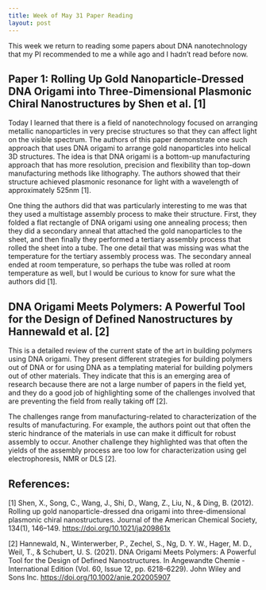 ```yaml
---
title: Week of May 31 Paper Reading
layout: post
---
```


This week we return to reading some papers about DNA nanotechnology that my PI recommended to me a while ago and I hadn’t read before now.  

## Paper 1: Rolling Up Gold Nanoparticle-Dressed DNA Origami into Three-Dimensional Plasmonic Chiral Nanostructures by Shen et al. [1] 

Today I learned that there is a field of nanotechnology focused on arranging metallic nanoparticles in very precise structures so that they can affect light on the visible spectrum. The authors of this paper demonstrate one such approach that uses DNA origami to arrange gold nanoparticles into helical 3D structures. The idea is that DNA origami is a bottom-up manufacturing approach that has more resolution, precision and flexibility than top-down manufacturing methods like lithography. The authors showed that their structure achieved plasmonic resonance for light with a wavelength of approximately 525nm [1]. 

One thing the authors did that was particularly interesting to me was that they used a multistage assembly process to make their structure. First, they folded a flat rectangle of DNA origami using one annealing process; then they did a secondary anneal that attached the gold nanoparticles to the sheet, and then finally they performed a tertiary assembly process that rolled the sheet into a tube. The one detail that was missing was what the temperature for the tertiary assembly process was. The secondary anneal ended at room temperature, so perhaps the tube was rolled at room temperature as well, but I would be curious to know for sure what the authors did [1]. 

## DNA Origami Meets Polymers: A Powerful Tool for the Design of Defined Nanostructures by Hannewald et al. [2]

This is a detailed review of the current state of the art in building polymers using DNA origami. They present different strategies for building polymers out of DNA or for using DNA as a templating material for building polymers out of other materials. They indicate that this is an emerging area of research because there are not a large number of papers in the field yet, and they do a good job of highlighting some of the challenges involved that are preventing the field from really taking off [2]. 

The challenges range from manufacturing-related to characterization of the results of manufacturing. For example, the authors point out that often the steric hindrance of the materials in use can make it difficult for robust assembly to occur. Another challenge they highlighted was that often the yields of the assembly process are too low for characterization using gel electrophoresis, NMR or DLS [2]. 


 ## References: 

[1] Shen, X., Song, C., Wang, J., Shi, D., Wang, Z., Liu, N., & Ding, B. (2012). Rolling up gold nanoparticle-dressed dna origami into three-dimensional plasmonic chiral nanostructures. Journal of the American Chemical Society, 134(1), 146–149. https://doi.org/10.1021/ja209861x

[2] Hannewald, N., Winterwerber, P., Zechel, S., Ng, D. Y. W., Hager, M. D., Weil, T., & Schubert, U. S. (2021). DNA Origami Meets Polymers: A Powerful Tool for the Design of Defined Nanostructures. In Angewandte Chemie - International Edition (Vol. 60, Issue 12, pp. 6218–6229). John Wiley and Sons Inc. https://doi.org/10.1002/anie.202005907 
